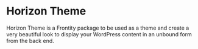 # Horizon Theme

Horizon Theme is a Frontity package to be used as a theme and create a very beautiful look to display your WordPress content in an unbound form from the back end.